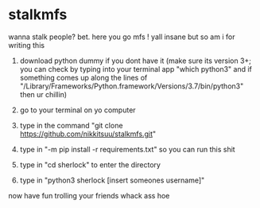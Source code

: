 # stalkmfs
wanna stalk people? bet. here you go mfs ! yall insane but so am i for writing this

1) download python dummy if you dont have it (make sure its version 3+; you can check by typing into your terminal app "which python3" and if something comes up along the lines of "/Library/Frameworks/Python.framework/Versions/3.7/bin/python3" then ur chillin)

2) go to your terminal on yo computer

3) type in the command "git clone https://github.com/nikkitsuu/stalkmfs.git"

4) type in "-m pip install -r requirements.txt" so you can run this shit

5) type in "cd sherlock" to enter the directory

6) type in "python3 sherlock [insert someones username]"

now have fun trolling your friends whack ass hoe

